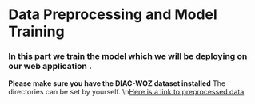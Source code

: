 # Data Preprocessing and Model Training
### In this part we train the model which we will be deploying on our web application .
**Please make sure you have the DIAC-WOZ dataset installed**
The directories can be set by yourself.
\n[Here is a link to preprocessed data](https://www.kaggle.com/datasets/ramhariharan/depression) 
